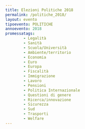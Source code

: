 ```yaml
---
title: Elezioni Politiche 2018
permalink: /politiche_2018/
layout: evento
tipoevento: POLITICHE
annoevento: 2018
promessatags:
        - Legalità
        - Sanità
        - Scuola/Università
        - Ambiente/territorio
        - Economia
        - Euro
        - Europa
        - Fiscalità
        - Immigrazione
        - Lavoro
        - Pensioni
        - Politica Internazionale
        - Questioni di genere
        - Ricerca/innovazione
        - Sicurezza
        - Sud
        - Trasporti
        - Welfare
---
```

